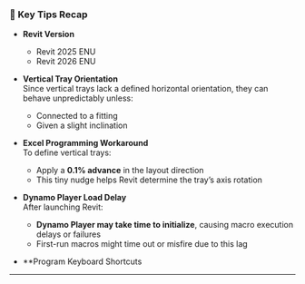 ### 🧰 Key Tips Recap

- **Revit Version**  
  - Revit 2025 ENU
  - Revit 2026 ENU

- **Vertical Tray Orientation**  
  Since vertical trays lack a defined horizontal orientation, they can behave unpredictably unless:
  - Connected to a fitting  
  - Given a slight inclination

- **Excel Programming Workaround**  
  To define vertical trays:
  - Apply a **0.1% advance** in the layout direction  
  - This tiny nudge helps Revit determine the tray’s axis rotation

- **Dynamo Player Load Delay**  
  After launching Revit:
  - **Dynamo Player may take time to initialize**, causing macro execution delays or failures
  - First-run macros might time out or misfire due to this lag

- **Program Keyboard Shortcuts
---
